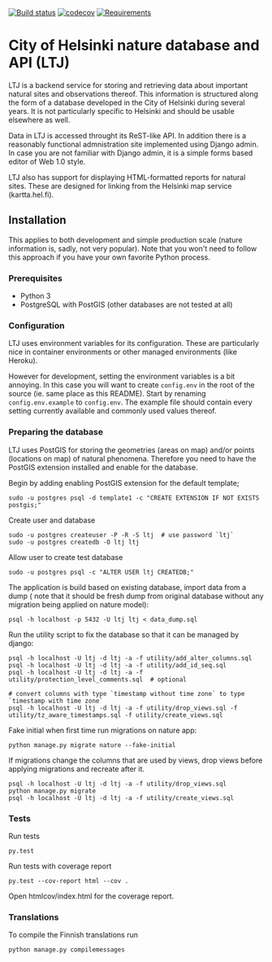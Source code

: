[![Build status](https://travis-ci.org/City-of-Helsinki/ltj.svg?branch=master)](https://travis-ci.org/City-of-Helsinki/ltj)
[![codecov](https://codecov.io/gh/City-of-Helsinki/ltj/branch/master/graph/badge.svg)](https://codecov.io/gh/City-of-Helsinki/ltj)
[![Requirements](https://requires.io/github/City-of-Helsinki/ltj/requirements.svg?branch=master)](https://requires.io/github/City-of-Helsinki/ltj/requirements/?branch=master)

# City of Helsinki nature database and API (LTJ)

LTJ is a backend service for storing and retrieving data about important
natural sites and observations thereof. This information is structured
along the form of a database developed in the City of Helsinki during several
years. It is not particularly specific to Helsinki and should be usable
elsewhere as well.

Data in LTJ is accessed throught its ReST-like API. In addition there is a
reasonably functional admnistration site implemented using Django admin.
In case you are not familiar with Django admin, it is a simple forms based
editor of Web 1.0 style.

LTJ also has support for displaying HTML-formatted reports for natural
sites. These are designed for linking from the Helsinki map service
(kartta.hel.fi).
 
## Installation

This applies to both development and simple production scale (nature
information is, sadly, not very popular). Note that you won't need to
follow this approach if you have your own favorite Python process.

### Prerequisites

* Python 3
* PostgreSQL with PostGIS (other databases are not tested at all)

### Configuration

LTJ uses environment variables for its configuration. These are particularly
nice in container environments or other managed environments (like Heroku).

However for development, setting the environment variables is a bit
annoying. In this case you will want to create `config.env` in the root
of the source (ie. same place as this README). Start by renaming
`config.env.example` to `config.env`. The example file should
contain every setting currently available and commonly used
values thereof.

### Preparing the database

LTJ uses PostGIS for storing the geometries (areas on map) and/or points
(locations on map) of natural phenomena. Therefore you need to have the
PostGIS extension installed and enable for the database.

Begin by adding enabling PostGIS extension for the default template;

    sudo -u postgres psql -d template1 -c "CREATE EXTENSION IF NOT EXISTS postgis;"

Create user and database

    sudo -u postgres createuser -P -R -S ltj  # use password `ltj`
    sudo -u postgres createdb -O ltj ltj
   
Allow user to create test database

    sudo -u postgres psql -c "ALTER USER ltj CREATEDB;"
    
The application is build based on existing database, import data from a dump (
note that it should be fresh dump from original database without any migration
being applied on nature model):

    psql -h localhost -p 5432 -U ltj ltj < data_dump.sql
    
Run the utility script to fix the database so that it can be managed by django:

    psql -h localhost -U ltj -d ltj -a -f utility/add_alter_columns.sql
    psql -h localhost -U ltj -d ltj -a -f utility/add_id_seq.sql
    psql -h localhost -U ltj -d ltj -a -f utility/protection_level_comments.sql  # optional

    # convert columns with type `timestamp without time zone` to type `timestamp with time zone`
    psql -h localhost -U ltj -d ltj -a -f utility/drop_views.sql -f utility/tz_aware_timestamps.sql -f utility/create_views.sql

Fake initial when first time run migrations on nature app:
    
    python manage.py migrate nature --fake-initial

If migrations change the columns that are used by views, drop views before applying migrations and recreate after it.

    psql -h localhost -U ltj -d ltj -a -f utility/drop_views.sql
    python manage.py migrate
    psql -h localhost -U ltj -d ltj -a -f utility/create_views.sql

### Tests

Run tests

    py.test

Run tests with coverage report

    py.test --cov-report html --cov .
    
Open htmlcov/index.html for the coverage report.


### Translations

To compile the Finnish translations run

    python manage.py compilemessages
